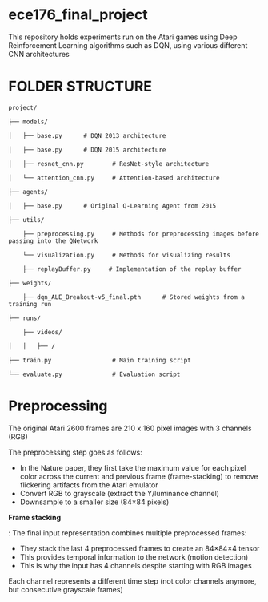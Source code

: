 # ece176_final_project
This repository holds experiments run on the Atari games using Deep Reinforcement Learning algorithms such as DQN, using various different CNN architectures

# FOLDER STRUCTURE

    project/

    ├── models/

    │   ├── base.py      # DQN 2013 architecture

    │   ├── base.py      # DQN 2015 architecture

    │   ├── resnet_cnn.py        # ResNet-style architecture

    │   └── attention_cnn.py     # Attention-based architecture

    ├── agents/

    │   ├── base.py      # Original Q-Learning Agent from 2015

    ├── utils/

        ├── preprocessing.py     # Methods for preprocessing images before passing into the QNetwork

        └── visualization.py     # Methods for visualizing results

        ├── replayBuffer.py     # Implementation of the replay buffer

    ├── weights/

        ├── dqn_ALE_Breakout-v5_final.pth      # Stored weights from a training run

    ├── runs/

        ├── videos/

    │   │   ├── /

    ├── train.py                 # Main training script

    └── evaluate.py              # Evaluation script


# Preprocessing

The original Atari 2600 frames are 210 x 160 pixel images with 3 channels (RGB)

The preprocessing step goes as follows:

- In the Nature paper, they first take the maximum value for each pixel color across the current and previous frame (frame-stacking) to remove flickering artifacts from the Atari emulator
- Convert RGB to grayscale (extract the Y/luminance channel)
- Downsample to a smaller size (84×84 pixels)

**Frame stacking**

: The final input representation combines multiple preprocessed frames:

- They stack the last 4 preprocessed frames to create an 84×84×4 tensor
- This provides temporal information to the network (motion detection)
- This is why the input has 4 channels despite starting with RGB images

Each channel represents a different time step (not color channels anymore, but consecutive grayscale frames)